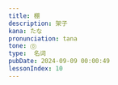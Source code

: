 ```yaml
---
title: 棚
description: 架子
kana: たな
pronunciation: tana
tone: ⓪
type:  名词
pubDate: 2024-09-09 00:00:49
lessonIndex: 10
---
```

